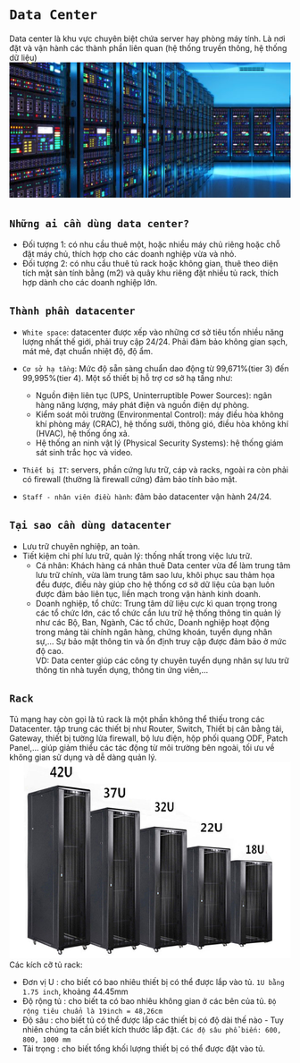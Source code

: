 # `Data Center`
Data center là khu vực chuyên biệt chứa server hay phòng máy tính. Là nơi đặt và vận hành các thành phần liên quan (hệ thống truyền thông, hệ thống dữ liệu)
![datacenter](../img/datacenter.jpg)
## `Những ai cần dùng data center?`
- Đối tượng 1: có nhu cầu thuê một, hoặc nhiều máy chủ riêng hoặc chỗ đặt máy chủ, thích hợp cho các doanh nghiệp vừa và nhỏ.
- Đối tượng 2: có nhu cầu thuê tủ rack hoặc không gian, thuê theo diện tích mặt sàn tính bằng (m2) và quây khu riêng đặt nhiều tủ rack, thích hợp dành cho các doanh nghiệp lớn.
## `Thành phần datacenter`
- `White space`: datacenter được xếp vào những cơ sở tiêu tốn nhiều năng lượng nhất thế giới, phải truy cập 24/24. Phải đảm bảo không gian sạch, mát mẻ, đạt chuẩn nhiệt độ, độ ẩm.
- `Cơ sở hạ tầng`: Mức độ sẵn sàng chuẩn dao động từ 99,671%(tier 3) đến 99,995%(tier 4). Một số thiết bị hỗ trợ cơ sở hạ tầng như:

     + Nguồn điện liên tục (UPS, Uninterruptible Power Sources): ngân hàng năng lượng, máy phát điện và nguồn điện dự phòng.
     + Kiểm soát môi trường (Environmental Control): máy điều hòa không khí phòng máy (CRAC), hệ thống sưởi, thông gió, điều hòa không khí (HVAC), hệ thống ống xả.
     + Hệ thống an ninh vật lý (Physical Security Systems): hệ thống giám sát sinh trắc học và video.

- `Thiết bị IT`: servers, phần cứng lưu trữ, cáp và racks, ngoài ra còn phải có firewall (thường là firewall cứng) đảm bảo tính bảo mật.
- `Staff - nhân viên điều hành`: đảm bảo datacenter vận hành 24/24.

## `Tại sao cần dùng datacenter`
- Lưu trữ chuyên nghiệp, an toàn.
- Tiết kiệm chi phí lưu trữ, quản lý: thống nhất trong việc lưu trữ.
     + Cá nhân: Khách hàng cá nhân thuê Data center vừa để làm trung tâm lưu trữ chính, vừa làm trung tâm sao lưu, khôi phục sau thảm họa đều được, điều này giúp cho hệ thống cơ sở dữ liệu của bạn luôn được đảm bảo liên tục, liền mạch trong vận hành kinh doanh.
     + Doanh nghiệp, tổ chức: Trung tâm dữ liệu cực kì quan trọng trong các tổ chức lớn, các tổ chức cần lưu trữ hệ thống thông tin quản lý như các Bộ, Ban, Ngành, Các tổ chức, Doanh nghiệp hoạt động trong mảng tài chính ngân hàng, chứng khoán, tuyển dụng nhân sự,… Sự bảo mật thông tin và ổn định truy cập được đảm bảo ở mức độ cao. <br>VD: Data center giúp các công ty chuyên tuyển dụng nhân sự lưu trữ thông tin nhà tuyển dụng, thông tin ứng viên,…

## `Rack`
Tủ mạng hay còn gọi là tủ rack là một phần không thể thiếu trong các Datacenter. tập trung các thiết bị như Router, Switch, Thiết bị cân bằng tải, Gateway, thiết bị tường lửa firewall, bộ lưu điện, hộp phối quang ODF, Patch Panel,... giúp giảm thiểu các tác động từ môi trường bên ngoài, tối ưu về không gian sử dụng và dễ dàng quản lý.
![rack](../img/rack.jpg)
Các kích cỡ tủ rack:

- Đơn vị U : cho biết có bao nhiêu thiết bị có thể được lắp vào tủ. `1U bằng 1.75 inch`, khoảng 44.45mm
- Độ rộng tủ : cho biết ta có bao nhiêu không gian ở các bên của tủ. `Độ rộng tiêu chuẩn là 19inch = 48,26cm`
- Độ sâu : cho biết tủ có thể được lắp các thiết bị có độ dài thế nào - Tuy nhiên chúng ta cần biết kích thước lắp đặt. `Các độ sâu phổ biến: 600, 800, 1000 mm`
- Tải trọng : cho biết tổng khối lượng thiết bị có thể được đặt vào tủ.
